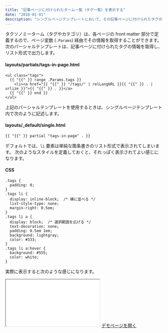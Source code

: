 ```yaml
---
title: "記事ページに付けられたターム一覧（タグ一覧）を表示する"
date: "2018-01-01"
description: "シングルページテンプレートにおいて、その記事ページに付けられたタグの一覧などを表示するようにすれば、関連する記事（同じタグの付けられた記事）を探しやすくなります。"
---
```


タクソノミーターム（タグやカテゴリ）は、各ページの front matter 部分で定義するので、ページ変数 (`.Params`) 経由でその情報を取得することができます。
次のパーシャルテンプレートは、記事ページに付けられたタグの情報を取得し、リスト形式で出力します。

#### layouts/partials/tags-in-page.html

~~~
<ul class="tags">
  {{ "{{" }} range .Params.tags }}
    <li><a href="{{ "{{" }} "/tags/" | relLangURL }}{{ "{{" }} . | urlize }}">{{ "{{" }} . }}</a>
  {{ "{{" }} end }}
</ul>
~~~

上記のパーシャルテンプレートを使用するときは、シングルページテンプレート内で次のように記述します。

#### layouts/_default/single.html

~~~
{{ "{{" }} partial "tags-in-page" . }}
~~~

デフォルトでは、`li` 要素は単純な箇条書きのリスト形式で表示されてしまいます。
次のようなスタイルを定義しておくと、それっぽく表示されてよい感じになります。

#### CSS

~~~
.tags {
  padding: 0;
}
.tags li {
  display: inline-block;  /* 横に並べる */
  list-style-type: none;
  margin-right: 0.5em;
}
.tags li a {
  display: block;  /* 選択範囲を広げる */
  text-decoration: none;
  padding: 0.5em 1em;
  background: lightgray;
  color: #333;
}
.tags li a:hover {
  background: #555;
  color: white;
}
~~~

実際に表示すると次のような感じになります。

<iframe class="xHtmlDemo" src="terms-in-page-demo.html"></iframe>
<a target="_blank" href="terms-in-page-demo.html">デモページを開く</a>


